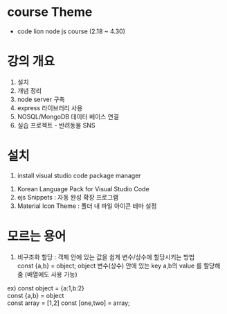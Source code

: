 
# course Theme
 - code lion node js course (2.18 ~ 4.30)

# 강의 개요 
 1. 설치 
 2. 개념 정리
 3. node server 구축 
 4. express 라이브러리 사용
 5. NOSQL/MongoDB 데이터 베이스 연결
 6. 실습 프로젝트 - 반려동물 SNS 

# 설치
1. install visual studio code package manager 
1) Korean Language Pack for Visual Studio Code
2) ejs Snippets : 자동 완성 확장 프로그램
3) Material Icon Theme : 폴더 내 파일 아이콘 테마 설정 


# 모르는 용어 
1. 비구조화 할당 : 객체 안에 있는 값을 쉽게 변수/상수에 할당시키는 방법     
const {a,b} = object; object 변수(상수) 안에 있는 key a,b의     value 를 할당해줌 (배열에도 사용 가능)    

ex) 
const object = {a:1,b:2}    
const {a,b} = object     
const array = [1,2]
const [one,two] = array;
